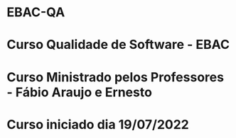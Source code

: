# EBAC-QA
# Curso Qualidade de Software - EBAC
# Curso Ministrado pelos Professores - Fábio Araujo e Ernesto
# Curso iniciado dia 19/07/2022

